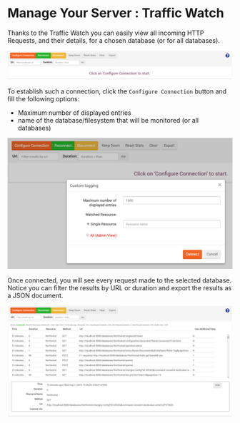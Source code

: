 # Manage Your Server : Traffic Watch

Thanks to the Traffic Watch you can easily view all incoming HTTP Requests, and their details, for a chosen database (or for all databases).   

![Figure 2. Manage Your Server. Traffic Watch](images/manage_your_server-traffic-watch-1.png)

To establish such a connection, click the `Configure Connection` button and fill the following options:   
- Maximum number of displayed entries   
- name of the database/filesystem that will be monitored (or all databases)

![Figure 2. Manage Your Server. Traffic Watch. Configure Connection](images/manage_your_server-traffic-watch-2.png)

Once connected, you will see every request made to the selected database. Notice you can filter the results by URL or duration and export the results as a JSON document.

![Figure 2. Manage Your Server. Traffic Watch. Log Entries](images/manage_your_server-traffic-watch-3.png)